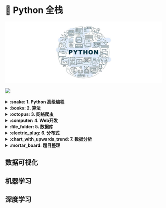 # :dart: Python 全栈

![](./assets/images/00.jpg)

![](http://progressed.io/bar/56?title=进度)

<details>
<summary><strong>:snake: 1. Python 高级编程</strong></summary>

#### 1.1 [面向对象](Python高级编程/面向对象.md)

#### 1.2 [正则表达式](Python高级编程/正则表达式.md)

#### 1.3 [网络编程](Python高级编程/网络编程.md)

#### 1.4 [并发编程](Python高级编程/并发编程.md)

#### 1.5 [高级特性](Python高级编程/高级特性.md)

</details>

<details>
<summary><strong>:books: 2. 算法</strong></summary>

#### 2.1 [数据结构](算法/数据结构.md)

#### 2.2 [经典算法](算法/经典算法.md)

</details>

<details>
<summary><strong>:octopus: 3. 网络爬虫</strong></summary>

#### 3.1 [从输入URL到打开网页](网络爬虫/从输入URL到打开网页.md)

#### 3.2 [网络资源请求和Requests](网络爬虫/网络资源请求和Requests.md)

#### 3.3 [HTML内容解析和BeautifulSoup](网络爬虫/HTML内容解析和BeautifulSoup.md)

#### 3.4 [动态网页请求](网络爬虫/动态网页请求.md)

#### 3.5 [Scrapy](网络爬虫/Scrapy.md)

</details>

<details>
<summary><strong>:computer: 4. Web开发</strong></summary>

#### 4.1 [Flask](Web开发/Flask.md)

#### 4.2 Django

</details>

<details>
<summary><strong>:file_folder: 5. 数据库</strong></summary>

#### 5.1 [数据库系统原理](数据库/数据库系统原理.md)

#### 5.2 [SQL](数据库/SQL.md)

#### 5.3 [MySQL](数据库/MySQL.md)

#### 5.4 PostgreSQL

#### 5.5 [MongoDB](数据库/MongoDB.md)

#### 5.6 [Redis](数据库/Redis.md)

</details>

<details>
<summary><strong>:electric_plug: 6. 分布式</strong></summary>

#### 6.1 [分布式设计](分布式/分布式设计.md)

#### 6.2 [中间件-消息队列](分布式/中间件-消息队列.md)

#### 6.3 [中间件-缓存](分布式/中间件-缓存.md)

#### 6.4 中间件-`RPC`

#### 6.5 中间件-`Nginx`

#### 6.6 微服务

</details>

<details>
<summary><strong>:chart_with_upwards_trend: 7. 数据分析</strong></summary>

#### 7.1 [统计学基础](数据分析/统计学基础.md)

#### 7.2 [数据分析方法](数据分析/数据分析方法.md)

#### 7.3 [`Numpy`](数据分析/Numpy.md)

Linux 的 awk、grep、sed

</details>

<details>
<summary><strong>:mortar_board: 题目整理</strong></summary>

#### [算法与数据结构](题目整理/算法与数据结构.md)

#### [操作系统](题目整理/操作系统.md)

#### [网络](题目整理/网络.md)

#### [数据库](题目整理/数据库.md)

#### [Python](题目整理/Python.md)

</details>

## 数据可视化

## 机器学习

## 深度学习